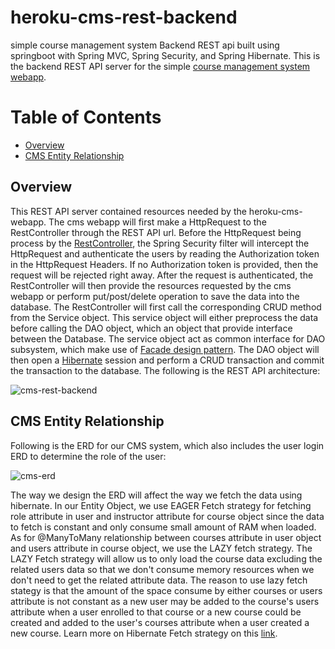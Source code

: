 # heroku-cms-rest-backend
simple course management system Backend REST api built using springboot with Spring MVC, Spring Security, and Spring Hibernate. This is the backend REST API server for the simple [course management system webapp](https://github.com/winson121/heroku-cms-webapp).

# Table of Contents
* [Overview](#overview)
* [CMS Entity Relationship](#CMS-erd)

<a id="overview" />

## Overview
This REST API server contained resources needed by the heroku-cms-webapp. The cms webapp will first make a HttpRequest to the RestController through the REST API url. Before the HttpRequest being process by the [RestController](https://github.com/winson121/heroku-cms-rest-backend/tree/main/src/main/java/com/springcms/backendrestapi/controller), the Spring Security filter will intercept the HttpRequest and authenticate the users by reading the Authorization token in the HttpRequest Headers. If no Authorization token is provided, then the request will be rejected right away. After the request is authenticated, the RestController will then provide the resources requested by the cms webapp or perform put/post/delete operation to save the data into the database. The RestController will first call the corresponding CRUD method from the Service object. This service object will either preprocess the data before calling the DAO object, which an object that provide interface between the Database. The service object act as common interface for DAO subsystem, which make use of [Facade design pattern](https://www.tutorialspoint.com/design_pattern/facade_pattern.htm). The DAO object will then open a [Hibernate](https://www.javatpoint.com/hibernate-tutorial) session and perform a CRUD transaction and commit the transaction to the database.
The following is the REST API architecture:


![cms-rest-backend](https://user-images.githubusercontent.com/45975038/127633433-d2705d8f-e5ff-49ad-bd31-7e096c24d177.png)

<a id="CMS-erd"/>

## CMS Entity Relationship
Following is the ERD for our CMS system, which also includes the user login ERD to determine the role of the user:

![cms-erd](https://user-images.githubusercontent.com/45975038/127633492-f6e770df-0de8-440f-a16c-3f543ab911b5.png)

The way we design the ERD will affect the way we fetch the data using hibernate. In our Entity Object, we use EAGER Fetch strategy for fetching role attribute in user and instructor attribute for course object since the data to fetch is constant and only consume small amount of RAM when loaded. As for @ManyToMany relationship between courses attribute in user object and users attribute in course object, we use the LAZY fetch strategy. The LAZY Fetch strategy will allow us to only load the course data excluding the related users data so that we don't consume memory resources when we don't need to get the related attribute data. The reason to use lazy fetch stategy is that the amount of the space consume by either courses or users attribute is not constant as a new user may be added to the course's users attribute when a user enrolled to that course or a new course could be created and added to the user's courses attribute when a user created a new course. Learn more on Hibernate Fetch strategy on this [link](https://vladmihalcea.com/hibernate-facts-the-importance-of-fetch-strategy/).




